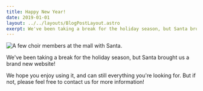 ```yaml
---
title: Happy New Year!
date: 2019-01-01 
layout: ../../layouts/BlogPostLayout.astro
exerpt: We've been taking a break for the holiday season, but Santa brought us a brand new website!
---
```

![A few choir members at the mall with Santa.](/images/20190101_mallcaroling.jpg)

We've been taking a break for the holiday season, but Santa brought us a brand new website!

We hope you enjoy using it, and can still everything you're looking for. But if not, please feel free to contact us for more information!
